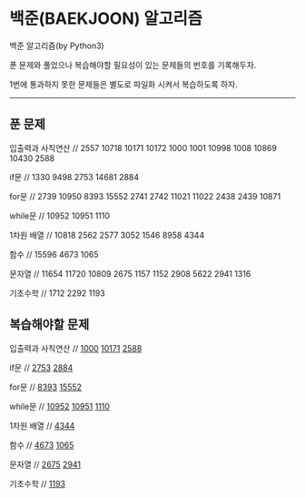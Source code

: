 # 백준(BAEKJOON) 알고리즘

백준 알고리즘(by Python3)

푼 문제와 풀었으나 복습해야할 필요성이 있는 문제들의 번호를 기록해두자.

1번에 통과하지 못한 문제들은 별도로 파일화 시켜서 복습하도록 하자.

---

## 푼 문제

입출력과 사칙연산 // 2557 10718 10171 10172 1000 1001 10998 1008 10869 10430 2588

if문 // 1330 9498 2753 14681 2884

for문 // 2739 10950 8393 15552 2741 2742 11021 11022 2438 2439 10871

while문 // 10952 10951 1110

1차원 배열 // 10818 2562 2577 3052 1546 8958 4344

함수 // 15596 4673 1065

문자열 // 11654 11720 10809 2675 1157 1152 2908 5622 2941 1316

기초수학 // 1712 2292 1193

## 복습해야할 문제

입출력과 사칙연산 // [1000](https://www.acmicpc.net/problem/1330 "A+B알고리즘")
[10171](https://www.acmicpc.net/problem/10171 "고양이 알고리즘")
[2588](https://www.acmicpc.net/problem/1330 "곱셈 알고리즘")

if문 // [2753](https://www.acmicpc.net/problem/2753 "윤년 알고리즘")
[2884](https://www.acmicpc.net/problem/2884 "알람 시계 알고리즘")

for문 // [8393](https://www.acmicpc.net/problem/8393 "합 알고리즘")
[15552](https://www.acmicpc.net/problem/15552 "빠른 A+B 알고리즘")

while문 // [10952](https://www.acmicpc.net/problem/10952 "A+B -5 알고리즘")
[10951](https://www.acmicpc.net/problem/10951 "A+B -4 알고리즘(EOFError)")
[1110](https://www.acmicpc.net/problem/1110 "더하기 사이클 알고리즘")

1차원 배열 // [4344](https://www.acmicpc.net/problem/4344 "평균은 넘겠지")

함수 // [4673](https://www.acmicpc.net/problem/4673 "셀프 넘버")
[1065](https://www.acmicpc.net/problem/1065 "한수")

문자열 // [2675](https://www.acmicpc.net/problem/2675 "문자열 반복")
[2941](https://www.acmicpc.net/problem/2941 "크로아티아 알파벳")

기초수학 // [1193](https://ooyoung.tistory.com/84 "분수찾기")
